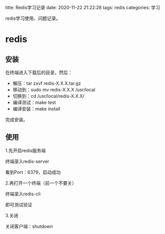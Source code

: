 title: Redis学习记录
date: 2020-11-22 21:22:28
tags: redis
categories: 学习

redis学习使用、问题记录。

<!--more-->

# redis 

## 安装

在终端进入下载后的目录，然后：

- 解压：tar zxvf redis-X.X.X.tar.gz
- 移动到：sudo mv redis-X.X.X /usr/local
- 切换到：cd /usr/local/redis-X.X.X/
- 编译测试：make test
- 编译安装：make install

完成安装。



## 使用

1.先开启redis服务端

终端录入redis-server

看到Port：6379，启动成功

2.再打开一个终端（前一个不要关）

终端录入redis-cli

即可测试验证

3.关闭

关闭客户端：shutdown

